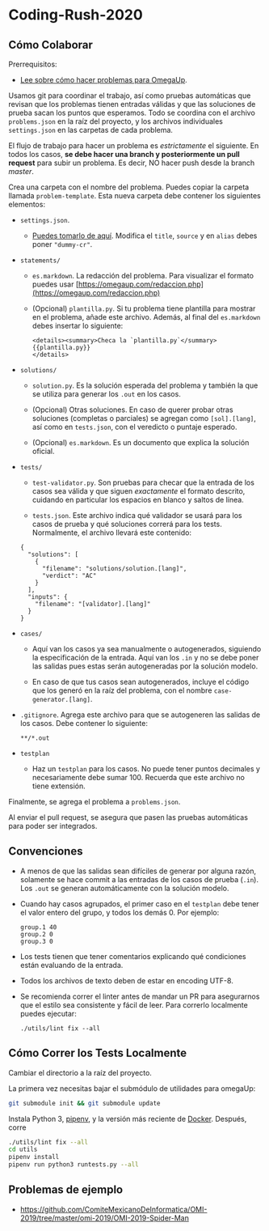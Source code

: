 # Coding-Rush-2020

## Cómo Colaborar

Prerrequisitos:

- [Lee sobre cómo hacer problemas para OmegaUp](https://github.com/omegaup/omegaup/wiki/C%C3%B3mo-escribir-problemas-para-omegaUp#problemas-de-lenguaje-ccjavapascal).

Usamos git para coordinar el trabajo, así como pruebas automáticas
que revisan que los problemas tienen entradas válidas y que las
soluciones de prueba sacan los puntos que esperamos. Todo se coordina
con el archivo `problems.json` en la raíz del proyecto, y los
archivos individuales `settings.json` en las carpetas de cada problema.

El flujo de trabajo para hacer un problema es _estrictamente_
el siguiente. En todos los casos, **se debe hacer una branch y posteriormente un pull request** para subir un problema. Es decir, NO hacer push desde la branch _master_.

Crea una carpeta con el nombre del problema. Puedes copiar la carpeta llamada `problem-template`. Esta nueva carpeta debe contener los siguientes elementos:

- `settings.json`.

  - [Puedes tomarlo de aquí](https://github.com/ComiteMexicanoDeInformatica/OMI-2019/blob/master/omi-2019/OMI-2019-Spider-Man/settings.json). Modifica el `title`, `source` y en `alias` debes poner `"dummy-cr"`.

- `statements/`

  - `es.markdown`. La redacción del problema. Para visualizar el formato puedes usar [https://omegaup.com/redaccion.php](https://omegaup.com/redaccion.php)

  - (Opcional) `plantilla.py`. Si tu problema tiene plantilla para mostrar en el problema, añade este archivo. Además, al final del `es.markdown` debes insertar lo siguiente:

    ```
    <details><summary>Checa la `plantilla.py`</summary>
    {{plantilla.py}}
    </details>
    ```

- `solutions/`

  - `solution.py`. Es la solución esperada del problema y también la que se utiliza para generar los `.out` en los casos.

  - (Opcional) Otras soluciones. En caso de querer probar otras soluciones (completas o parciales) se agregan como `[sol].[lang]`, así como en `tests.json`, con el veredicto o puntaje esperado.

  - (Opcional) `es.markdown`. Es un documento que explica la solución oficial.

- `tests/`

  - `test-validator.py`. Son pruebas para checar que la entrada de los casos sea válida y que siguen _exactamente_ el formato descrito, cuidando en particular los espacios en blanco y saltos de línea.

  - `tests.json`. Este archivo indica qué validador se usará para los casos de prueba y qué soluciones correrá para los tests. Normalmente, el archivo llevará este contenido:

  ```
  {
    "solutions": [
      {
        "filename": "solutions/solution.[lang]",
        "verdict": "AC"
      }
    ],
    "inputs": {
      "filename": "[validator].[lang]"
    }
  }
  ```

- `cases/`

  - Aquí van los casos ya sea manualmente o autogenerados, siguiendo la especificación de la entrada. Aquí van los `.in` y no se debe poner las salidas pues estas serán autogeneradas por la solución modelo.

  - En caso de que tus casos sean autogenerados, incluye el código que los generó en la raíz del problema, con el nombre `case-generator.[lang]`.

- `.gitignore`. Agrega este archivo para que se autogeneren las salidas de los casos. Debe contener lo siguiente:

  ```
  **/*.out
  ```

- `testplan`

  - Haz un `testplan` para los casos. No puede tener puntos decimales y
    necesariamente debe sumar 100. Recuerda que este archivo no tiene extensión.

Finalmente, se agrega el problema a `problems.json`.

Al enviar el pull request, se asegura que pasen las pruebas automáticas para poder ser integrados.

## Convenciones

- A menos de que las salidas sean difíciles de generar por alguna
  razón, solamente se hace commit a las entradas de los casos
  de prueba (`.in`). Los `.out` se generan automáticamente con la
  solución modelo.
- Cuando hay casos agrupados, el primer caso en el `testplan` debe
  tener el valor entero del grupo, y todos los demás 0. Por ejemplo:

  ```
  group.1 40
  group.2 0
  group.3 0
  ```

- Los tests tienen que tener comentarios explicando qué condiciones están evaluando de la entrada.
- Todos los archivos de texto deben de estar en encoding UTF-8.
- Se recomienda correr el linter antes de mandar un PR para asegurarnos que el estilo
  sea consistente y fácil de leer. Para correrlo localmente puedes ejecutar:

  ```shell
  ./utils/lint fix --all
  ```

## Cómo Correr los Tests Localmente

Cambiar el directorio a la raíz del proyecto.

La primera vez necesitas bajar el submódulo de
utilidades para omegaUp:

```bash
git submodule init && git submodule update
```

Instala Python 3, [pipenv](https://github.com/pypa/pipenv),
y la versión más reciente de [Docker](https://docs.docker.com/get-docker/).
Después, corre

```bash
./utils/lint fix --all
cd utils
pipenv install
pipenv run python3 runtests.py --all
```

## Problemas de ejemplo

- https://github.com/ComiteMexicanoDeInformatica/OMI-2019/tree/master/omi-2019/OMI-2019-Spider-Man
